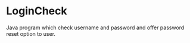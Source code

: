 # LoginCheck

Java program which check username and password and offer password reset option to user.
